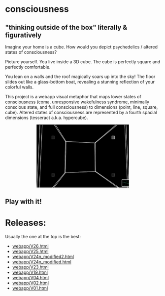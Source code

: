 # consciousness
## "thinking outside of the box" literally & figuratively
Imagine your home is a cube. How would you depict psychedelics / altered states of consciousness?

Picture yourself. You live inside a 3D cube. The cube is perfectly square and perfectly comfortable.

You lean on a walls and the roof magically soars up into the sky! The floor slides out like a glass-bottom boat, revealing a stunning reflection of your colorful walls.

This project is a webapp visual metaphor that maps lower states of consciousness (coma, unresponsive wakefulness syndrome, minimally conscious state, and full consciousness) to dimensions (point, line, square, cube). Altered states of consciousness are represented by a fourth spacial dimensions (tesseract a.k.a. hypercube). 

<p align="center">
  <img src="screenshot1.png" width="300" alt="Screenshot of the app" />
</p>



## Play with it!
# Releases:

Usually the one at the top is the best:

- [webapp/V26.html](webapp/V26.html)
- [webapp/V25.html](webapp/V25.html)
- [webapp/V24n_modified2.html](webapp/V24n_modified2.html)
- [webapp/V24n_modified.html](webapp/V24n_modified.html)
- [webapp/V23.html](webapp/V23.html)
- [webapp/V19.html](webapp/V19.html)
- [webapp/V04.html](webapp/V04.html)
- [webapp/V02.html](webapp/V02.html)
- [webapp/V01.html](webapp/V01.html)
